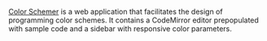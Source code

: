 [Color Schemer](https://nnym.github.io/color-schemer) is a web application that facilitates the design of programming color schemes.
It contains a CodeMirror editor prepopulated with sample code and a sidebar with responsive color parameters.
